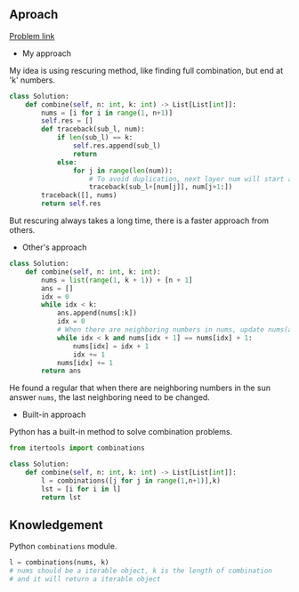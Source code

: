 ## Aproach

[Problem link](https://leetcode.com/problems/combinations/)

- My approach

My idea is using rescuring method, like finding full combination, but end at 'k' numbers.

```python
class Solution:
    def combine(self, n: int, k: int) -> List[List[int]]:
        nums = [i for i in range(1, n+1)]
        self.res = []
        def traceback(sub_l, num):
            if len(sub_l) == k:
                self.res.append(sub_l)
                return
            else:
                for j in range(len(num)):
                    # To avoid duplication, next layer num will start at j+1
                    traceback(sub_l+[num[j]], num[j+1:])
        traceback([], nums)
        return self.res
```

But rescuring always takes a long time, there is a faster approach from others.

- Other's approach

```python
class Solution:
    def combine(self, n: int, k: int):
        nums = list(range(1, k + 1)) + [n + 1]
        ans = []
        idx = 0
        while idx < k:
            ans.append(nums[:k])
            idx = 0
            # When there are neighboring numbers in nums, update nums(ans) in-place
            while idx < k and nums[idx + 1] == nums[idx] + 1:
                nums[idx] = idx + 1
                idx += 1
            nums[idx] += 1
        return ans
```

He found a regular that when there are neighboring numbers in the sun answer `nums`, the last neighboring need to be changed.

- Built-in approach

Python has a built-in method to solve combination problems.

```python
from itertools import combinations

class Solution:
    def combine(self, n: int, k: int) -> List[List[int]]:
        l = combinations([j for j in range(1,n+1)],k)
        lst = [i for i in l]
        return lst
```

## Knowledgement

Python `combinations` module.

```python
l = combinations(nums, k)
# nums should be a iterable object, k is the length of combination
# and it will return a iterable object
```
